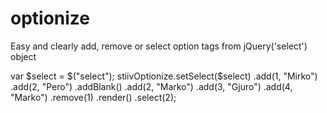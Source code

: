 # optionize
Easy and clearly add, remove or select option tags from jQuery('select') object

var $select = $("select");
	stiivOptionize.setSelect($select)
    			  .add(1, "Mirko")
    			  .add(2, "Pero")
    			  .addBlank()
    			  .add(2, "Marko")
    			  .add(3, "Gjuro")
    			  .add(4, "Marko")
    			  .remove(1)
    			  .render()
    			  .select(2);
